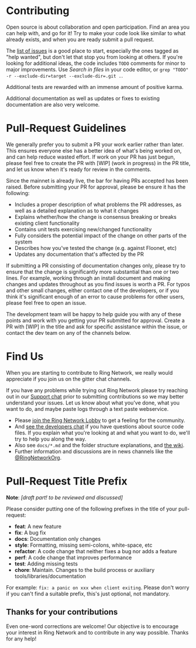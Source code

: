 # Contributing

Open source is about collaboration and open participation. Find an area you can help with, and go for it! Try to make your code look like similar to what already exists, and when you are ready submit a pull request.

The [list of issues](https://github.com/ringnetwork/rng-core/issues) is a good place to start, especially the ones tagged as "help wanted", but don't let that stop you from looking at others. If you're looking for additional ideas, the code includes `TODO` comments for minor to major improvements. Use _Search in files_ in your code editor, or `grep "TODO" -r --exclude-dir=target --exclude-dir=.git .`.

Additional tests are rewarded with an immense amount of positive karma.

Additional documentation as well as updates or fixes to existing documentation are also very welcome. 

# Pull-Request Guidelines

We generally prefer you to submit a PR your work earlier rather than later. This ensures everyone else has a better idea of what's being worked on, and can help reduce wasted effort. If work on your PR has just begun, please feel free to create the PR with [WIP] (work in progress) in the PR title, and let us know when it's ready for review in the comments.

Since the mainnet is already live, the bar for having PRs accepted has been raised. Before submitting your PR for approval, please be ensure it has the following:
* Includes a proper description of what problems the PR addresses, as well as a detailed explanation as to what it changes
* Explains whether/how the change is consensus breaking or breaks existing client functionality
* Contains unit tests exercising new/changed functionality
* Fully considers the potential impact of the change on other parts of the system
* Describes how you've tested the change (e.g. against Floonet, etc)
* Updates any documentation that's affected by the PR

If submitting a PR consisting of documentation changes only, please try to ensure that the change is significantly more substantial than one or two lines. For example, working through an install document and making changes and updates throughout as you find issues is worth a PR. For typos and other small changes, either contact one of the developers, or if you think it's significant enough of an error to cause problems for other users, please feel free to open an issue.

The development team will be happy to help guide you with any of these points and work with you getting your PR submitted for approval. Create a PR with [WIP] in the title and ask for specific assistance within the issue, or contact the dev team on any of the channels below.

# Find Us

When you are starting to contribute to Ring Network, we really would appreciate if you join us on the gitter chat channels.

If you have any problems while trying out Ring Network please try reaching out in our [Support chat](https://gitter.im/rng-core/support) prior to submitting contributions so we may better understand your issues. Let us know about what you've done, what you want to do, and maybe paste logs through a text paste webservice.

* Please [join the Ring Network Lobby](https://gitter.im/rng-core/Lobby) to get a feeling for the community.
* And [see the developers chat](https://gitter.im/rng-core/dev) if you have questions about source code files.
  If you explain what you're looking at and what you want to do, we'll try to help you along the way.
* Also see `docs/*.md` and the folder structure explanations, and [the wiki](https://github.com/ringnetwork/docs/wiki).
* Further information and discussions are in news channels like the [@RingNetworkOrg](https://twitter.com/ringnetworkorg).


# Pull-Request Title Prefix

**Note**: *[draft part! to be reviewed and discussed]*

Please consider putting one of the following prefixes in the title of your pull-request:
- **feat**:     A new feature
- **fix**:      A bug fix
- **docs**:     Documentation only changes
- **style**:    Formatting, missing semi-colons, white-space, etc
- **refactor**: A code change that neither fixes a bug nor adds a feature
- **perf**:     A code change that improves performance
- **test**:     Adding missing tests
- **chore**:    Maintain. Changes to the build process or auxiliary tools/libraries/documentation

For example: `fix: a panic on xxx when client exiting`. Please don't worry if you can't find a suitable prefix, this's just optional, not mandatory.

## Thanks for your contributions

Even one-word corrections are welcome! Our objective is to encourage your interest in Ring Network and to contribute in any way possible. Thanks for any help!
